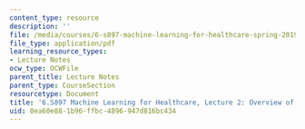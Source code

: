 ```yaml
---
content_type: resource
description: ''
file: /media/courses/6-s897-machine-learning-for-healthcare-spring-2019/0ea60e881b96ffbc4896947d816bc434_MIT6_S897S19_lec2.pdf
file_type: application/pdf
learning_resource_types:
- Lecture Notes
ocw_type: OCWFile
parent_title: Lecture Notes
parent_type: CourseSection
resourcetype: Document
title: '6.S897 Machine Learning for Healthcare, Lecture 2: Overview of Clinical Care'
uid: 0ea60e88-1b96-ffbc-4896-947d816bc434
---
```

